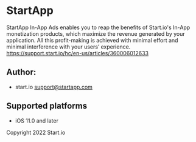 # StartApp

StartApp In-App Ads enables you to reap the benefits of Start.io's In-App monetization products, which maximize the revenue generated by your application. All this profit-making is achieved with minimal effort and minimal interference with your users’ experience.
https://support.start.io/hc/en-us/articles/360006012633

## Author: 
- start.io support@startapp.com

## Supported platforms
- iOS 11.0 and later

Copyright 2022 Start.io
